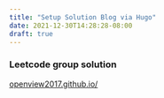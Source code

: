 ```yaml
---
title: "Setup Solution Blog via Hugo"
date: 2021-12-30T14:28:28-08:00
draft: true
---
```




### Leetcode group solution

[openview2017.github.io/](openview2017.github.io/)
